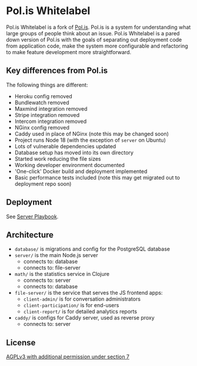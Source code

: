# Pol.is Whitelabel

Pol.is Whitelabel is a fork of [Pol.is](https://github.com/compdemocracy/polis). Pol.is is
a system for understanding what large groups of people think about an issue. Pol.is Whitelabel is a pared down version of Pol.is with the goals of separating out deployment code from application code, make the system more configurable and refactoring to make feature development more straightforward.

## Key differences from Pol.is

The following things are different:

* Heroku config removed
* Bundlewatch removed
* Maxmind integration removed
* Stripe integration removed
* Intercom integration removed
* NGinx config removed
* Caddy used in place of NGinx (note this may be changed soon)
* Project runs Node 18 (with the exception of `server` on Ubuntu)
* Lots of vulnerable dependencies updated
* Database setup has moved into its own directory
* Started work reducing the file sizes
* Working developer environment documented
* 'One-click' Docker build and deployment implemented
* Basic performance tests included (note this may get migrated out to deployment repo soon)

## Deployment

See [Server Playbook](server-playbook.md).

## Architecture

* `database/` is migrations and config for the PostgreSQL database
* `server/` is the main Node.js server
    * connects to: database
    * connects to: file-server
* `math/` is the statistics service in Clojure
    * connects to: server
    * connects to: database
* `file-server/` is the service that serves the JS frontend apps:
    * `client-admin/` is for conversation administrators
    * `client-participation/` is for end-users
    * `client-report/` is for detailed analytics reports
* `caddy/` is configs for Caddy server, used as reverse proxy
    * connects to: server

## License

[AGPLv3 with additional permission under section 7](LICENSE)

